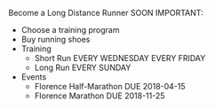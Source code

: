 Become a Long Distance Runner SOON IMPORTANT:

* Choose a training program
* Buy running shoes
* Training
    * Short Run EVERY WEDNESDAY EVERY FRIDAY
    * Long Run EVERY SUNDAY
* Events
    * Florence Half-Marathon DUE 2018-04-15
    * Florence Marathon DUE 2018-11-25